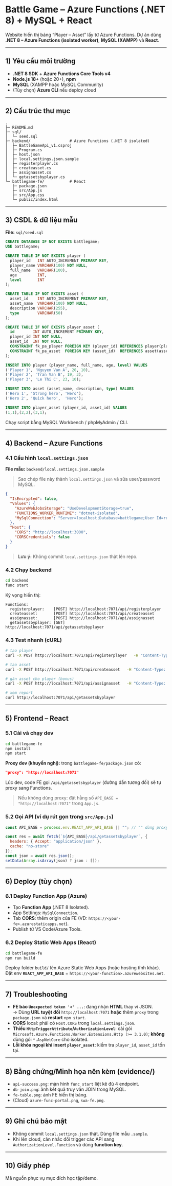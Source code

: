 # Battle Game – Azure Functions (.NET 8) + MySQL + React

Website hiển thị bảng “Player – Asset” lấy từ Azure Functions. Dự án dùng **.NET 8 – Azure Functions (isolated worker)**, **MySQL (XAMPP)** và **React**.

---

## 1) Yêu cầu môi trường

- **.NET 8 SDK** + **Azure Functions Core Tools v4**
- **Node.js 18+** (hoặc 20+), **npm**
- **MySQL** (XAMPP hoặc MySQL Community)
- (Tùy chọn) **Azure CLI** nếu deploy cloud

---

## 2) Cấu trúc thư mục

```
.
├─ README.md
├─ sql/
│  └─ seed.sql
├─ backend/                 # Azure Functions (.NET 8 isolated)
│  ├─ BattleGameApi_v1.csproj
│  ├─ Program.cs
│  ├─ host.json
│  ├─ local.settings.json.sample
│  ├─ registerplayer.cs
│  ├─ createasset.cs
│  ├─ assignasset.cs
│  └─ getassetsbyplayer.cs
└─ battlegame-fe/           # React
   ├─ package.json
   ├─ src/App.js
   ├─ src/App.css
   └─ public/index.html
```

---

## 3) CSDL & dữ liệu mẫu

**File:** `sql/seed.sql`

```sql
CREATE DATABASE IF NOT EXISTS battlegame;
USE battlegame;

CREATE TABLE IF NOT EXISTS player (
  player_id   INT AUTO_INCREMENT PRIMARY KEY,
  player_name VARCHAR(100) NOT NULL,
  full_name   VARCHAR(100),
  age         INT,
  level       INT
);

CREATE TABLE IF NOT EXISTS asset (
  asset_id    INT AUTO_INCREMENT PRIMARY KEY,
  asset_name  VARCHAR(100) NOT NULL,
  description VARCHAR(255),
  type        VARCHAR(50)
);

CREATE TABLE IF NOT EXISTS player_asset (
  id        INT AUTO_INCREMENT PRIMARY KEY,
  player_id INT NOT NULL,
  asset_id  INT NOT NULL,
  CONSTRAINT fk_pa_player FOREIGN KEY (player_id) REFERENCES player(player_id),
  CONSTRAINT fk_pa_asset  FOREIGN KEY (asset_id)  REFERENCES asset(asset_id)
);

INSERT INTO player (player_name, full_name, age, level) VALUES
('Player 1', 'Nguyen Van A', 20, 10),
('Player 2', 'Tran Van B', 19, 3),
('Player 3', 'Le Thi C', 23, 10);

INSERT INTO asset (asset_name, description, type) VALUES
('Hero 1', 'Strong hero', 'Hero'),
('Hero 2', 'Quick hero',  'Hero');

INSERT INTO player_asset (player_id, asset_id) VALUES
(1,1),(2,2),(3,1);
```

Chạy script bằng MySQL Workbench / phpMyAdmin / CLI.

---

## 4) Backend – Azure Functions

### 4.1 Cấu hình `local.settings.json`

**File mẫu:** `backend/local.settings.json.sample`  
> Sao chép file này thành `local.settings.json` và sửa user/password MySQL.

```json
{
  "IsEncrypted": false,
  "Values": {
    "AzureWebJobsStorage": "UseDevelopmentStorage=true",
    "FUNCTIONS_WORKER_RUNTIME": "dotnet-isolated",
    "MySqlConnection": "Server=localhost;Database=battlegame;User Id=root;Password=;"
  },
  "Host": {
    "CORS": "http://localhost:3000",
    "CORSCredentials": false
  }
}
```

> **Lưu ý:** Không commit `local.settings.json` thật lên repo.

### 4.2 Chạy backend

```bash
cd backend
func start
```

Kỳ vọng hiển thị:

```
Functions:
  registerplayer:    [POST] http://localhost:7071/api/registerplayer
  createasset:       [POST] http://localhost:7071/api/createasset
  assignasset:       [POST] http://localhost:7071/api/assignasset
  getassetsbyplayer: [GET]  http://localhost:7071/api/getassetsbyplayer
```

### 4.3 Test nhanh (cURL)

```bash
# tạo player
curl -X POST http://localhost:7071/api/registerplayer   -H "Content-Type: application/json"   -d "{"PlayerName":"Player X","FullName":"Demo","Age":21,"Level":5}"

# tạo asset
curl -X POST http://localhost:7071/api/createasset   -H "Content-Type: application/json"   -d "{"AssetName":"Hero X","Description":"Test","Type":"Hero"}"

# gán asset cho player (bonus)
curl -X POST http://localhost:7071/api/assignasset   -H "Content-Type: application/json"   -d "{"PlayerId":1,"AssetId":1}"

# xem report
curl http://localhost:7071/api/getassetsbyplayer
```

---

## 5) Frontend – React

### 5.1 Cài và chạy dev

```bash
cd battlegame-fe
npm install
npm start
```

**Proxy dev (khuyến nghị):** trong `battlegame-fe/package.json` có:
```json
"proxy": "http://localhost:7071"
```
Lúc dev, code FE gọi `/api/getassetsbyplayer` (đường dẫn tương đối) sẽ tự proxy sang Functions.  
> Nếu không dùng proxy: đặt hằng số `API_BASE = "http://localhost:7071"` trong `App.js`.

### 5.2 Gọi API (ví dụ rút gọn trong `src/App.js`)
```js
const API_BASE = process.env.REACT_APP_API_BASE || ""; // "" dùng proxy

const res = await fetch(`${API_BASE}/api/getassetsbyplayer`, {
  headers: { Accept: "application/json" },
  cache: "no-store"
});
const json = await res.json();
setData(Array.isArray(json) ? json : []);
```

---

## 6) Deploy (tùy chọn)

### 6.1 Deploy Function App (Azure)
- Tạo **Function App** (.NET 8 Isolated).
- App Settings: `MySqlConnection`.
- Tab **CORS**: thêm origin của FE (VD: `https://<your-fe>.azurestaticapps.net`).
- Publish từ VS Code/Azure Tools.

### 6.2 Deploy Static Web Apps (React)
```bash
cd battlegame-fe
npm run build
```
Deploy folder `build/` lên Azure Static Web Apps (hoặc hosting tĩnh khác).  
Đặt env **`REACT_APP_API_BASE`** = `https://<your-function>.azurewebsites.net`.

---

## 7) Troubleshooting

- **FE báo `Unexpected token '<' ...`**: đang nhận **HTML** thay vì JSON.  
  → Dùng **URL tuyệt đối** `http://localhost:7071` **hoặc** thêm `proxy` trong `package.json` và **restart** `npm start`.
- **CORS** local: phải có `Host.CORS` trong `local.settings.json`.  
- **Thiếu `HttpTriggerAttribute`/`AuthorizationLevel`**: cài gói
  `Microsoft.Azure.Functions.Worker.Extensions.Http (>= 3.1.0)`; **không** dùng gói `*.AspNetCore` cho isolated.
- **Lỗi khóa ngoại khi insert `player_asset`**: kiểm tra `player_id`, `asset_id` tồn tại.

---

## 8) Bằng chứng/Minh họa nên kèm (evidence/)
- `api-success.png`: màn hình `func start` liệt kê đủ 4 endpoint.
- `db-join.png`: ảnh kết quả truy vấn JOIN trong MySQL.
- `fe-table.png`: ảnh FE hiển thị bảng.
- (Cloud) `azure-func-portal.png`, `swa-fe.png`.

---

## 9) Ghi chú bảo mật

- Không commit `local.settings.json` thật. Dùng file mẫu `.sample`.
- Khi lên cloud, cân nhắc đổi trigger các API sang `AuthorizationLevel.Function` và dùng **function key**.

---

## 10) Giấy phép

Mã nguồn phục vụ mục đích học tập/demo.
